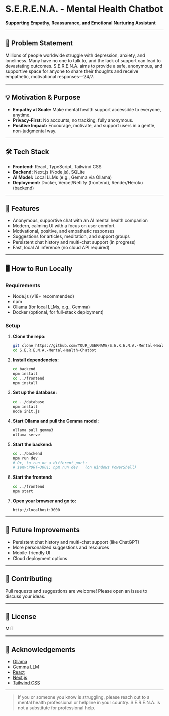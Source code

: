 # S.E.R.E.N.A. - Mental Health Chatbot

**Supporting Empathy, Reassurance, and Emotional Nurturing Assistant**

---

## 🧠 Problem Statement

Millions of people worldwide struggle with depression, anxiety, and loneliness. Many have no one to talk to, and the lack of support can lead to devastating outcomes. S.E.R.E.N.A. aims to provide a safe, anonymous, and supportive space for anyone to share their thoughts and receive empathetic, motivational responses—24/7.

---

## 💡 Motivation & Purpose

- **Empathy at Scale:** Make mental health support accessible to everyone, anytime.
- **Privacy-First:** No accounts, no tracking, fully anonymous.
- **Positive Impact:** Encourage, motivate, and support users in a gentle, non-judgmental way.

---

## 🛠️ Tech Stack

- **Frontend:** React, TypeScript, Tailwind CSS
- **Backend:** Next.js (Node.js), SQLite
- **AI Model:** Local LLMs (e.g., Gemma via Ollama)
- **Deployment:** Docker, Vercel/Netlify (frontend), Render/Heroku (backend)

---

## 🚀 Features

- Anonymous, supportive chat with an AI mental health companion
- Modern, calming UI with a focus on user comfort
- Motivational, positive, and empathetic responses
- Suggestions for articles, meditation, and support groups
- Persistent chat history and multi-chat support (in progress)
- Fast, local AI inference (no cloud API required)

---

## 🖥️ How to Run Locally

### **Requirements**
- Node.js (v18+ recommended)
- npm
- [Ollama](https://ollama.com/) (for local LLMs, e.g., Gemma)
- Docker (optional, for full-stack deployment)

### **Setup**

1. **Clone the repo:**
   ```sh
   git clone https://github.com/YOUR_USERNAME/S.E.R.E.N.A.-Mental-Health-Chatbot.git
   cd S.E.R.E.N.A.-Mental-Health-Chatbot
   ```

2. **Install dependencies:**
   ```sh
   cd backend
   npm install
   cd ../frontend
   npm install
   ```

3. **Set up the database:**
   ```sh
   cd ../database
   npm install
   node init.js
   ```

4. **Start Ollama and pull the Gemma model:**
   ```sh
   ollama pull gemma3
   ollama serve
   ```

5. **Start the backend:**
   ```sh
   cd ../backend
   npm run dev
   # Or, to run on a different port:
   # $env:PORT=3001; npm run dev   (on Windows PowerShell)
   ```

6. **Start the frontend:**
   ```sh
   cd ../frontend
   npm start
   ```

7. **Open your browser and go to:**
   ```
   http://localhost:3000
   ```

---

## 📝 Future Improvements

- Persistent chat history and multi-chat support (like ChatGPT)
- More personalized suggestions and resources
- Mobile-friendly UI
- Cloud deployment options

---

## 🤝 Contributing

Pull requests and suggestions are welcome! Please open an issue to discuss your ideas.

---

## 📄 License

MIT

---

## 🙏 Acknowledgements

- [Ollama](https://ollama.com/)
- [Gemma LLM](https://ai.google.dev/gemma)
- [React](https://react.dev/)
- [Next.js](https://nextjs.org/)
- [Tailwind CSS](https://tailwindcss.com/)

---

> If you or someone you know is struggling, please reach out to a mental health professional or helpline in your country. S.E.R.E.N.A. is not a substitute for professional help.
